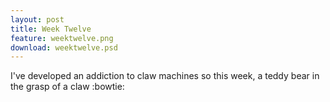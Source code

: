 ```yaml
---
layout: post
title: Week Twelve
feature: weektwelve.png
download: weektwelve.psd
---
```

I've developed an addiction to claw machines so this week, a teddy bear in the grasp of a claw :bowtie: